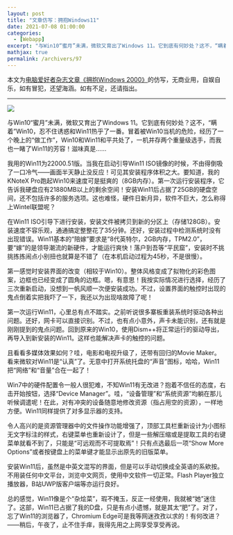 ```yaml
---
layout: post
title: "文章仿写：拥抱Windows11"
date: 2021-07-08 01:00:00
categories: 
  - [Webapp]
excerpt: "与Win10“蜜月”未满，微软又育出了Windows 11。它到底有何妙处？这不，“瞒着”Win10，忍不住诱惑和Win11热乎了一番。冒着被Win10当机的危险，经历了一个晚上的“做工作”，Win10和Win11和平共处了，一机并存两个重量级选手，而我也一睹了Win11的芳容！滋味真是……"
mathjax: true
permalink: /archivers/97
---
```


本文为[电脑爱好者杂志文章《拥抱Windows 2000》](https://x.cnki.net/kcms/detail/detail.aspx?dbcode=CJFD&filename=DNAH199906004&dbname=CJFDLASN2019)的仿写，无商业用，自娱自乐，如有冒犯，还望海涵。如有不足，还请指出。

---

![](https://img-blog.csdnimg.cn/20210708010049706.png)

与Win10“蜜月”未满，微软又育出了Windows 11。它到底有何妙处？这不，“瞒着”Win10，忍不住诱惑和Win11热乎了一番。冒着被Win10当机的危险，经历了一个晚上的“做工作”，Win10和Win11和平共处了，一机并存两个重量级选手，而我也一睹了Win11的芳容！滋味真是……

我用的Win11为22000.51版。当我在启动引导Win11 ISO镜像的时候，不由得倒吸了一口冷气——画面半天静止没反应！可见其安装程序体积之大。要知道，我的KNoteX Pro跑起Win10来速度可是挺爽的（8GB内存）。第一次运行安装程序，它告诉我硬盘应有21880MB以上的剩余空间！安装Win11后占据了25GB的硬盘空间，还不包括许多的服务选项。这也难怪，硬件日新月异，软件不巨大，怎么称得上Wintel联盟呢？

在Win11 ISO引导下进行安装，安装文件被拷贝到新的分区上（存储128GB）。安装速度不容乐观，通通搞定整整花了35分钟。还好，安装过程中检测系统时没有出现错误。Win11基本的“陪嫁”要求是“8代英特尔，2GB内存，TPM2.0”，要“嫁”的是领导潮流的新硬件，才能运行爽快！落户到吾等“平民窟”，安装时不挑挑拣拣闹点小别扭也就算是不错了（在本机启动过程为45秒，不是很慢）。

第一感觉时安装界面的改变（相较于Win10）。整体风格变成了拟物化的彩色图案，边框也已经变成了圆角的边框。嗯，有意思！我按实际情况进行选择，经历了三次重新启动，没想到一帆风顺一次便安装成功。不过，设置界面的触控时出现的鬼点倒着实把我吓了一下，我还以为出现啥故障了呢！

第一次运行Win11，心里总有点不踏实。之前听说很多寨板重装系统时驱动各种出问题。还好，网卡可以直接识别。不过，也有点小意外，声卡未能识别，还有就是刚刚提到的鬼点问题。回到原来的Win10，使用Dism++将正常运行的驱动导出，再导入到新安装的Win11。这样也能解决声卡的触控的问题。

且看看多媒体效果如何？哇，电影和电视升级了，还带有回归的Movie Maker。看来微软对Win11是“认真”了。无意中打开系统托盘的“声音”图标，哈哈，Win11把“网络”和“音量”合在一起了！

Win7中的硬件配置令一般人很犯难，不知Win11有无改进？抱着不信任的态度，右击开始按钮，选择“Device Manager”。哇，“设备管理”和“系统资源”均躺在那儿听候调遣呢！在此，对有冲突的设备随意地修改资源（指占用空的资源），一样地方便。Win11同样提供了对多显示器的支持。

令人高兴的是资源管理器中的文件操作功能增强了，顶部工具栏重新设计为小图标无文字标注的样式，右键菜单也重新设计了，但是一些解压缩或是提取工具的右键菜单就看不到了，只能是“可远观而不可提取焉”！只有点选最后一项“Show More Options”或者按键盘上的菜单键才能显示出原先的旧版菜单。

安装Win11后，虽然是中英文混写的界面，但是可以手动切换成全英语的系欸按。不用装任何中文平台，浏览中文网页，使用中文软件一切正常。Flash Player独立播放器，B站UWP版客户端等亦运行良好。

总的感觉，Win11像是个“杂烩菜”，瑕不掩玉，反正一经使用，我就被“她”迷住了。这部，Win11已占据了我的D盘，只是有点小遗憾，就是其太“肥”了。对了，忘了Win11的浏览器了，Chromium Edge可是我等网迷孜孜以求的！有何改进？——稍后，午夜了，止不住手痒，我得先用之上网享受享受再说。
